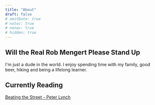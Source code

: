 ```yaml
---
title: "About"
draft: false
# omitDate: true
# notoc: true
# nonav: true
# hidden: true
---
```


## Will the Real Rob Mengert Please Stand Up

I'm just a dude in the world.  I enjoy spending time with my family, good beer, hiking and being a lifelong learner.
 
## Currently Reading

[Beating the Street - Peter Lynch](https://www.goodreads.com/book/show/762464.Beating_the_Street)